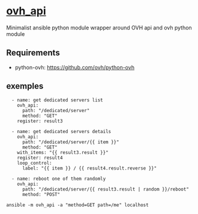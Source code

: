 # [ovh_api](https://github.com/fraff/ovh_api)
Minimalist ansible python module wrapper around OVH api and ovh python module

## Requirements

- python-ovh: https://github.com/ovh/python-ovh

## exemples
```
  - name: get dedicated servers list
    ovh_api:
      path: "/dedicated/server"
      method: "GET"
    register: result3

  - name: get dedicated servers details
    ovh_api:
      path: "/dedicated/server/{{ item }}"
      method: "GET"
    with_items: "{{ result3.result }}"
    register: result4
    loop_control:
      label: "{{ item }} / {{ result4.result.reverse }}"

  - name: reboot one of them randomly
    ovh_api:
      path: "/dedicated/server/{{ result3.result | random }}/reboot"
      method: "POST"
```
```
ansible -m ovh_api -a "method=GET path=/me" localhost
```
